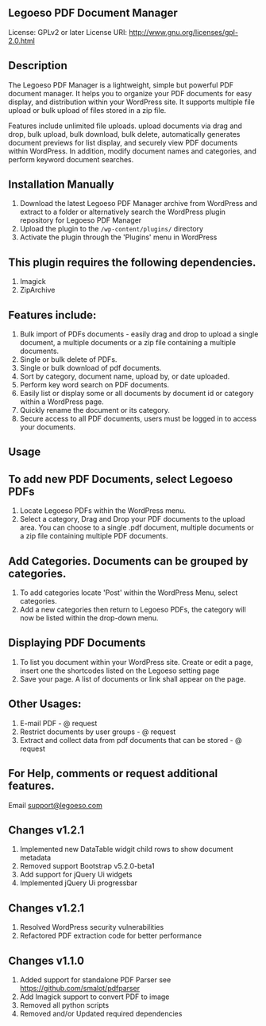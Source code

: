 ## Legoeso PDF Document Manager
License: GPLv2 or later
License URI: http://www.gnu.org/licenses/gpl-2.0.html

## Description
The Legoeso PDF Manager is a lightweight, simple but powerful PDF document manager. It helps you to organize your PDF documents for easy display, and distribution within your WordPress site. It supports multiple file upload or bulk upload of files stored in a zip file.

Features include unlimited file uploads. upload documents via drag and drop, bulk upload, bulk download, bulk delete, automatically generates document previews for list display, and securely view PDF documents within WordPress. In addition, modify document names and categories, and perform keyword document searches.

		  

## Installation Manually
1. Download the latest Legoeso PDF Manager archive from WordPress and extract to a folder or alternatively search the WordPress plugin repository for Legoeso PDF Manager
2. Upload the plugin to the `/wp-content/plugins/` directory
3. Activate the plugin through the 'Plugins' menu in WordPress


## This plugin requires the following dependencies.
1. Imagick
2. ZipArchive


## Features include:
1. Bulk import of PDFs documents - easily drag and drop to upload a single document, a multiple documents or a zip file containing a multiple documents.  
2. Single or bulk delete of PDFs.
3. Single or bulk download of pdf documents.
4. Sort by category, document name, upload by, or date uploaded.
5. Perform key word search on PDF documents.
6. Easily list or display some or all documents by document id or category within a WordPress page.
7. Quickly rename the document or its category.
8. Secure access to all PDF documents, users must be logged in to access your documents.

## Usage
## To add new PDF Documents, select Legoeso PDFs 
1. Locate Legoeso PDFs within the WordPress menu. 
2. Select a category, Drag and Drop your PDF documents to the upload area. You can choose to a single .pdf document, multiple documents or a zip file containing multiple PDF documents. 

## Add Categories. Documents can be grouped by categories. 
1. To add categories locate 'Post' within the WordPress Menu, select categories.  
2. Add a new categories then return to Legoeso PDFs, the category will now be listed within the drop-down menu. 

## Displaying PDF Documents
1. To list you document within your WordPress site. Create or edit a page, insert one the shortcodes listed on the Legoeso setting page
2. Save your page. A list of documents or link shall appear on the page.

## Other Usages:
1. E-mail PDF - @ request
2. Restrict documents by user groups - @ request
3. Extract and collect data from pdf documents that can be stored - @ request

## For Help, comments or request additional features.
Email support@legoeso.com

## Changes v1.2.1 
1. Implemented new DataTable widgit child rows to show document metadata
2. Removed support Bootstrap v5.2.0-beta1 
3. Add support for jQuery Ui widgets
4. Implemented jQuery Ui progressbar

## Changes v1.2.1 
1. Resolved WordPress security vulnerabilities
2. Refactored PDF extraction code for better performance

## Changes v1.1.0 
1. Added support for standalone PDF Parser see https://github.com/smalot/pdfparser
2. Add Imagick support to convert PDF to image
3. Removed all python scripts
4. Removed and/or Updated required dependencies